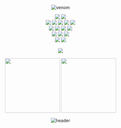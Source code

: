 <div align="center">
  
  ![venom](https://capsule-render.vercel.app/api?type=venom&height=200&text=Euna's%20Github&fontSize=70&color=0:8871e5,100:b678c4&stroke=b678c4)

  <div>
    <div>
      <img src="https://img.shields.io/badge/Spring Framework-6DB33F?style=flat-square&logo=Spring&logoColor=white">
      <img src="https://img.shields.io/badge/SpringBoot-6DB33F?style=flat-square&logo=Springboot&logoColor=white">
      <br>
      <img src="https://img.shields.io/badge/Java-547C99?style=flat-square&logo=Java&logoColor=white">
      <img src="https://img.shields.io/badge/JavaScript-F7DF1E?style=flat-square&logo=JavaScript&logoColor=white">
      <img src="https://img.shields.io/badge/jQuery-0769AD?style=flat-square&logo=Jquery&logoColor=white">
      <img src="https://img.shields.io/badge/HTML5-E34F26?style=flat-square&logo=HTML5&logoColor=white">
      <img src="https://img.shields.io/badge/CSS3-1572B6?style=flat-square&logo=CSS3&logoColor=white">
      <br>
      <img src="https://img.shields.io/badge/MariaDB-003545?style=flat-square&logo=Mariadb&logoColor=white">
      <img src="https://img.shields.io/badge/Mysql-4479A1?style=flat-square&logo=Mysql&logoColor=white">
      <img src="https://img.shields.io/badge/MSSQL-909CA9?style=flat-square">
      <img src="https://img.shields.io/badge/Oracle-F80000?style=flat-square&logo=Oracle&logoColor=white">
      <br>
      <img src="https://img.shields.io/badge/Intellij IDEA-000000?style=flat-square&logo=Intellijidea&logoColor=white">
      <img src="https://img.shields.io/badge/Eclipse IDE-2C2255?style=flat-square&logo=Eclipse&logoColor=white">
      <img src="https://img.shields.io/badge/VSCode-007ACC?style=flat-square&logo=VisualStudioCode&logoColor=white">
      <br>
      <img src="https://img.shields.io/badge/Github-181717?style=flat-square&logo=Github&logoColor=white">
      <img src="https://img.shields.io/badge/SVN-849FCB?style=flat-square">
    </div>
    <br>
    <div>
      <a href="https://hits.seeyoufarm.com"><img src="https://hits.seeyoufarm.com/api/count/incr/badge.svg?url=https%3A%2F%2Fgithub.com%2FEunaGo%2Fhit-counter&count_bg=%23141321&title_bg=%23FE428E&icon=github.svg&icon_color=%23FFFFFF&title=HITS&edge_flat=false"/></a>
    </div>
    <br>
    <div>
      <img src="https://github-readme-stats.vercel.app/api/top-langs/?username=EunaGo&layout=compact&theme=radical" style="height:180px">
      <img src="https://github-readme-stats.vercel.app/api?username=EunaGo&show_icons=true&include_all_commits=true&theme=radical" style="height:180px">
    </div>
  </div>

  ![header](https://capsule-render.vercel.app/api?type=rect&color=D83B7D&height=1)
  
</div>
